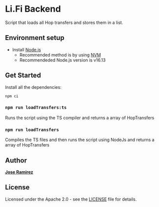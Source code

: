 # Li.Fi Backend

Script that loads all Hop transfers and stores them in a list.

## Environment setup

 - Install [Node.js](https://nodejs.org/)
   - Recommended method is by using [NVM](https://github.com/creationix/nvm)
   - Recommendeded Node.js version is v16.13

## Get Started

Install all the dependencies:

```
npm ci
```

### `npm run loadTransfers:ts`

Runs the script using the TS compiler and returns a array of HopTransfers

### `npm run loadTransfers`

Compiles the TS files and then runs the script using NodeJs and returns a array of HopTransfers

## Author

[__Jose Ramirez__](https://github.com/0xslipk)

## License

Licensed under the Apache 2.0 - see the [LICENSE](LICENSE) file for details.
